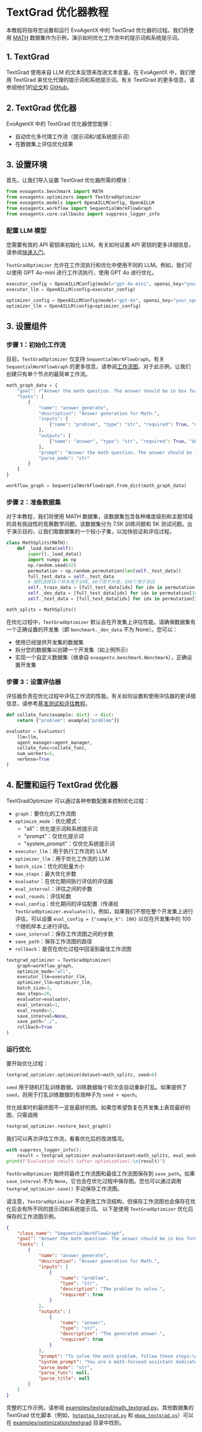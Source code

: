# TextGrad 优化器教程

本教程将指导您设置和运行 EvoAgentX 中的 TextGrad 优化器的过程。我们将使用 [MATH](https://www.modelscope.cn/datasets/opencompass/competition_math) 数据集作为示例，演示如何优化工作流中的提示词和系统提示词。

## 1. TextGrad
TextGrad 使用来自 LLM 的文本反馈来改进文本变量。在 EvoAgentX 中，我们使用 TextGrad 来优化代理的提示词和系统提示词。有关 TextGrad 的更多信息，请参阅他们的[论文](https://arxiv.org/abs/2406.07496)和 [GitHub](https://github.com/zou-group/textgrad)。

## 2. TextGrad 优化器
EvoAgentX 中的 TextGrad 优化器使您能够：

- 自动优化多代理工作流（提示词和/或系统提示词）
- 在数据集上评估优化结果

## 3. 设置环境

首先，让我们导入设置 TextGrad 优化器所需的模块：

```python
from evoagentx.benchmark import MATH
from evoagentx.optimizers import TextGradOptimizer
from evoagentx.models import OpenAILLMConfig, OpenAILLM
from evoagentx.workflow import SequentialWorkFlowGraph
from evoagentx.core.callbacks import suppress_logger_info
```

### 配置 LLM 模型
您需要有效的 API 密钥来初始化 LLM。有关如何设置 API 密钥的更多详细信息，请参阅[快速入门](../quickstart.md)。

`TextGradOptimizer` 允许在工作流执行和优化中使用不同的 LLM。例如，我们可以使用 GPT 4o-mini 进行工作流执行，使用 GPT 4o 进行优化。

```python
executor_config = OpenAILLMConfig(model="gpt-4o-mini", openai_key="your_openai_api_key")
executor_llm = OpenAILLM(config=executor_config)

optimizer_config = OpenAILLMConfig(model="gpt-4o", openai_key="your_openai_api_key")
optimizer_llm = OpenAILLM(config=optimizer_config)
```

## 3. 设置组件

### 步骤 1：初始化工作流
目前，`TextGradOptimizer` 仅支持 `SequentialWorkFlowGraph`。有关 `SequentialWorkFlowGraph` 的更多信息，请参阅[工作流图](../modules/workflow_graph.md)。对于此示例，让我们创建只有单个节点的最简单工作流。

```python
math_graph_data = {
    "goal": r"Answer the math question. The answer should be in box format, e.g., \boxed{123}",
    "tasks": [
        {
            "name": "answer_generate",
            "description": "Answer generation for Math.",
            "inputs": [
                {"name": "problem", "type": "str", "required": True, "description": "The problem to solve."}
            ],
            "outputs": [
                {"name": "answer", "type": "str", "required": True, "description": "The generated answer."}
            ],
            "prompt": "Answer the math question. The answer should be in box format, e.g., \\boxed{{123}}\n\nProblem: {problem}",
            "parse_mode": "str"
        }
    ] 
}

workflow_graph = SequentialWorkFlowGraph.from_dict(math_graph_data)
```

### 步骤 2：准备数据集

对于本教程，我们将使用 MATH 数据集，该数据集包含各种难度级别和主题领域的具有挑战性的竞赛数学问题。该数据集分为 7.5K 训练问题和 5K 测试问题。出于演示目的，让我们取数据集的一个较小子集，以加快验证和评估过程。

```python
class MathSplits(MATH):
    def _load_data(self):
        super()._load_data()
        import numpy as np 
        np.random.seed(42)
        permutation = np.random.permutation(len(self._test_data))
        full_test_data = self._test_data
        # 随机选择10个样本用于训练，40个用于开发，100个用于测试
        self._train_data = [full_test_data[idx] for idx in permutation[:10]]
        self._dev_data = [full_test_data[idx] for idx in permutation[10:50]]
        self._test_data = [full_test_data[idx] for idx in permutation[50:150]]

math_splits = MathSplits()
```

在优化过程中，`TextGradOptimizer` 默认会在开发集上评估性能。请确保数据集有一个正确设置的开发集（即 `benchmark._dev_data` 不为 None）。您可以：
   - 使用已经提供开发集的数据集
   - 拆分您的数据集以创建一个开发集（如上例所示）
   - 实现一个自定义数据集（继承自 `evoagentx.benchmark.Benchmark`），正确设置开发集

### 步骤 3：设置评估器

评估器负责在优化过程中评估工作流的性能。有关如何设置和使用评估器的更详细信息，请参考[基准测试和评估教程](./benchmark_and_evaluation.md)。

```python
def collate_func(example: dict) -> dict:
    return {"problem": example["problem"]}

evaluator = Evaluator(
    llm=llm, 
    agent_manager=agent_manager, 
    collate_func=collate_func, 
    num_workers=5, 
    verbose=True
)
```

## 4. 配置和运行 TextGrad 优化器

TextGradOptimizer 可以通过各种参数配置来控制优化过程：

- `graph`：要优化的工作流图
- `optimize_mode`：优化模式：
    * "all"：优化提示词和系统提示词
    * "prompt"：仅优化提示词
    * "system_prompt"：仅优化系统提示词
- `executor_llm`：用于执行工作流的 LLM
- `optimizer_llm`：用于优化工作流的 LLM
- `batch_size`：优化的批量大小
- `max_steps`：最大优化步数
- `evaluator`：在优化期间执行评估的评估器
- `eval_interval`：评估之间的步数
- `eval_rounds`：评估轮数
- `eval_config`：优化期间的评估配置（传递给 `TextGradOptimizer.evaluate()`）。例如，如果我们不想在整个开发集上进行评估，可以设置 `eval_config = {"sample_k": 100}` 以仅在开发集中的 100 个随机样本上进行评估。
- `save_interval`：保存工作流图之间的步数
- `save_path`：保存工作流图的路径
- `rollback`：是否在优化过程中回滚到最佳工作流图

```python
textgrad_optimizer = TextGradOptimizer(
    graph=workflow_graph, 
    optimize_mode="all",
    executor_llm=executor_llm, 
    optimizer_llm=optimizer_llm,
    batch_size=3,
    max_steps=20,
    evaluator=evaluator,
    eval_interval=1,
    eval_rounds=1,
    save_interval=None,
    save_path="./",
    rollback=True
)
```

### 运行优化

要开始优化过程：
```python
textgrad_optimizer.optimize(dataset=math_splits, seed=8)
```
`seed` 用于随机打乱训练数据。训练数据每个轮次会自动重新打乱。如果提供了 `seed`，则用于打乱训练数据的有效种子为 `seed + epoch`。

优化结束时的最终图不一定是最好的图。如果您希望恢复在开发集上表现最好的图，只需调用
```python
textgrad_optimizer.restore_best_graph()
```

我们可以再次评估工作流，看看优化后的改进情况。
```python
with suppress_logger_info():
    result = textgrad_optimizer.evaluate(dataset=math_splits, eval_mode="test")
print(f"Evaluation result (after optimization):\n{result}")
```

`TextGradOptimizer` 始终将最终工作流图和最佳工作流图保存到 `save_path`。如果 `save_interval` 不为 `None`，它也会在优化过程中保存图。您也可以通过调用 `textgrad_optimizer.save()` 手动保存工作流图。

请注意，`TextGradOptimizer` 不会更改工作流结构，但保存工作流图也会保存在优化后会有所不同的提示词和系统提示词。
以下是使用 `TextGradOptimizer` 优化后保存的工作流图示例。

```json
{
    "class_name": "SequentialWorkFlowGraph",
    "goal": "Answer the math question. The answer should be in box format, e.g., \\boxed{123}",
    "tasks": [
        {
            "name": "answer_generate",
            "description": "Answer generation for Math.",
            "inputs": [
                {
                    "name": "problem",
                    "type": "str",
                    "description": "The problem to solve.",
                    "required": true
                }
            ],
            "outputs": [
                {
                    "name": "answer",
                    "type": "str",
                    "description": "The generated answer.",
                    "required": true
                }
            ],
            "prompt": "To solve the math problem, follow these steps:\n\n1. **Contextual Overview**: Begin with a brief overview of the problem-solving strategy, using logical reasoning and mathematical principles to derive the solution. Include any relevant geometric or algebraic insights.\n\n2. **Key Steps Identification**: Break down the problem-solving process into distinct parts:\n   - Identify the relevant mathematical operations and properties, such as symmetry, roots of unity, or trigonometric identities.\n   - Perform the necessary calculations, ensuring each step logically follows from the previous one.\n   - Present the final answer.\n\n3. **Conciseness and Clarity**: Provide a clear and concise explanation of your solution, avoiding unnecessary repetition. Use consistent formatting and notation throughout.\n\n4. **Mathematical Justification**: Explain the reasoning behind each step to ensure the solution is well-justified. Include explanations of reference angles, geometric interpretations, and any special conditions or edge cases.\n\n5. **Verification Step**: Include a quick verification step to confirm the accuracy of your calculations. Consider recalculating key values if initial assumptions were incorrect.\n\n6. **Visual Aids**: Where applicable, include diagrams or sketches to visually represent the problem and solution, enhancing understanding.\n\n7. **Final Answer Presentation**: Present the final answer clearly and ensure it is boxed, reflecting the correct solution. Verify that it aligns with the problem's requirements and any known correct solutions.\n\nProblem: <input>{problem}</input>",
            "system_prompt": "You are a math-focused assistant dedicated to providing clear, concise, and educational solutions to mathematical problems. Your goal is to deliver structured and pedagogically sound explanations, ensuring mathematical accuracy and logical reasoning. Begin with a brief overview of the problem-solving approach, followed by detailed calculations, and conclude with a verification step. Use precise mathematical notation and consider potential edge cases. Present the final answer clearly, using the specified format, and incorporate visual aids or analogies where appropriate to enhance understanding and engagement. \n\nExplicitly include geometric explanations when applicable, describing the geometric context and relationships. Emphasize the importance of visual aids, such as diagrams or sketches, to enhance understanding. Ensure consistency in formatting and mathematical notation. Provide a brief explanation of the reference angle concept and its significance. Include contextual explanations of trigonometric identities and their applications. Critically evaluate initial assumptions and verify geometric properties before proceeding. Highlight the use of symmetry and conjugate pairs in complex numbers. Encourage re-evaluation and verification of steps, ensuring logical flow and clarity. Focus on deriving the correct answer and consider problem-specific strategies or known techniques.",
            "parse_mode": "str",
            "parse_func": null,
            "parse_title": null
        }
    ]
}
```

完整的工作示例，请参阅 [examples/textgrad/math_textgrad.py](https://github.com/EvoAgentX/EvoAgentX/blob/main/examples/optimization/textgrad/math_textgrad.py)。其他数据集的 TextGrad 优化脚本（例如，[`hotpotqa_textgrad.py`](https://github.com/EvoAgentX/EvoAgentX/blob/main/examples/optimization/textgrad/hotpotqa_textgrad.py) 和 [`mbqq_textgrad.py`](https://github.com/EvoAgentX/EvoAgentX/blob/main/examples/optimization/textgrad/mbpp_textgrad.py)）可以在 [examples/optimization/textgrad](https://github.com/EvoAgentX/EvoAgentX/tree/main/examples/optimization/textgrad) 目录中找到。